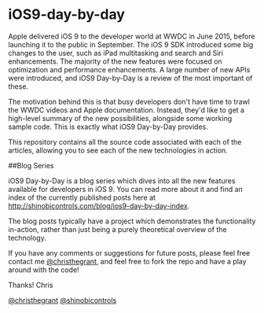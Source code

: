 # iOS9-day-by-day

Apple delivered iOS 9 to the developer world at WWDC in June 2015, before launching it to the public in September. The iOS 9 SDK introduced some big changes to the user, such as iPad multitasking and search and Siri enhancements. The majority of the new features were focused on optimization and performance enhancements. A large number of new APIs were introduced, and iOS9 Day-by-Day is a review of the most important of these. 

The motivation behind this is that busy developers don't have time to trawl the WWDC videos and Apple documentation. Instead, they'd like to get a high-level summary of the new possibilities, alongside some working sample code. This is exactly what iOS9 Day-by-Day provides.

This repository contains all the source code associated with each of the articles, allowing you to see each of the new technologies in action.

##Blog Series

iOS9 Day-by-Day is a blog series which dives into all the new features available for developers in iOS 9. You can read more about it and find an index of the currently published posts here at http://shinobicontrols.com/blog/ios9-day-by-day-index.

The blog posts typically have a project which demonstrates the functionality in-action, rather than just being a purely theoretical overview of the technology.

If you have any comments or suggestions for future posts, please feel free contact me [@christhegrant](https://twitter.com/christhegrant), and feel free to fork the repo and have a play around with the code!

Thanks!
Chris

[@christhegrant](https://twitter.com/christhegrant) [@shinobicontrols](https://twitter.com/shinobicontrols)
